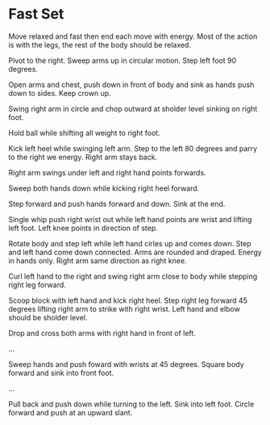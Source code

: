 # Fast Set

Move relaxed and fast then end each move with energy.
Most of the action is with the legs, the rest of the body should be relaxed.

Pivot to the right. Sweep arms up in circular motion. Step left foot 90 degrees.

Open arms and chest, push down in front of body and sink as hands push down to sides. Keep crown up.

Swing right arm in circle and chop outward at sholder level sinking on right foot.

Hold ball while shifting all weight to right foot.

Kick left heel while swinging left arm.
Step to the left 80 degrees and parry to the right we energy.
Right arm stays back.

Right arm swings under left and right hand points forwards.

Sweep both hands down while kicking right heel forward.

Step forward and push hands forward and down. Sink at the end.

Single whip push right wrist out while left hand points are wrist and lifting left foot.
Left knee points in direction of step. 
 
Rotate body and step left while left hand cirles up and comes down.
Step and left hand come down connected. Arms are rounded and draped. Energy in hands only.
Right arm same direction as right knee.

Curl left hand to the right and swing right arm close to body while stepping right leg forward.

Scoop block with left hand and kick right heel.
Step right leg forward 45 degrees lifting right arm to strike with right wrist.
Left hand and elbow should be sholder level.

Drop and cross both arms with right hand in front of left.

...

Sweep hands and push foward with wrists at 45 degrees. Square body forward and sink into front foot.

...

Pull back and push down while turning to the left. Sink into left foot. Circle forward and push at an upward slant.
